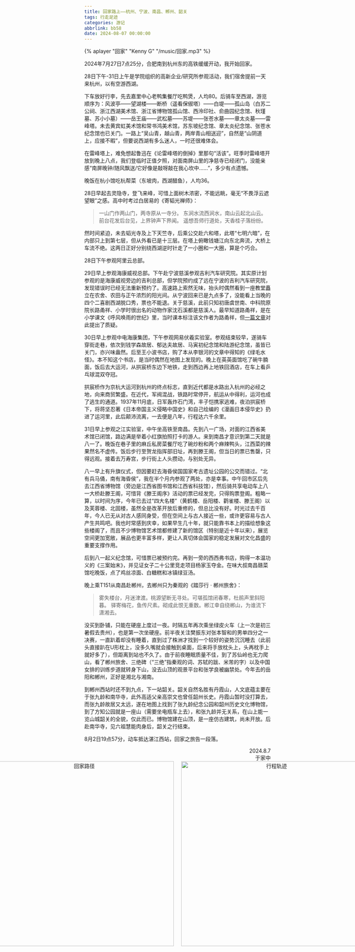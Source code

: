 ```yaml
---
title: 回家路上——杭州、宁波、南昌、郴州、韶关
tags: 行走足迹
categories: 游记
abbrlink: bb58
date: 2024-08-07 00:00:00
---
```


<script src="https://cdn.jsdelivr.net/npm/aplayer/dist/APlayer.min.js"></script>
{% aplayer "回家" "Kenny G" "/music/回家.mp3" %}

2024年7月27日7点25分，合肥南到杭州东的高铁缓缓开动，我开始回家。

28日下午-31日上午是学院组织的高新企业/研究所参观活动，我们宿舍提前一天来杭州，以有空游西湖。

下车放好行李，先去嘉里中心老鸭集餐厅吃鸭煲，人均80。后骑车至西湖，游览顺序为：风波亭——望湖楼——断桥（遥看保俶塔）——白堤——孤山岛（白苏二公祠、浙江西湖美术馆、浙江省博物馆孤山馆、西泠印社、俞曲园纪念馆、秋瑾墓、苏小小墓）——岳王庙——武松墓——苏堤——张苍水墓——章太炎墓——雷峰塔。未去黄宾虹美术馆和常书鸿美术馆，苏东坡纪念馆、章太炎纪念馆、张苍水纪念馆也已关门。一路上“吴山青，越山青，两岸青山相送迎”，自然是“山阴道上，应接不暇”，但要说西湖有多么迷人，一时还很难体会。

在雷峰塔上，难免想起鲁迅在《论雷峰塔的倒掉》里那句“活该”。旺季时雷峰塔开放到晚上八点，我们登临时正值夕照，对面南屏山里的净慈寺已经闭门，没能亲感“南屏晚钟/随风飘送/它好像是敲呀敲在我心坎中……”，多少有点遗憾。

晚饭在杭小馆吃杭帮菜（东坡肉，西湖醋鱼），人均36。

28日早起去灵隐寺，登飞来峰，可惜上面树木浓密，不能远眺，毫无“不畏浮云遮望眼”之感。高中时考过白居易的《寄韬光禅师》：

> 一山门作两山门，两寺原从一寺分。
> 东涧水流西涧水，南山云起北山云。
> 前台花发后台见，上界钟声下界闻。
> 遥想吾师行道处，天香桂子落纷纷。


然时间紧迫，未去韬光寺及上下天竺寺，后乘公交赴六和塔，此塔“七明六暗”，在内部只上到第七层，但从外看已是十三层。在塔上俯瞰钱塘江向东北奔流，大桥上车流不绝。这两日正好分别绕西湖逆时针走了一小圈和一大圈，算是个巧合。

28日下午参观阿里云总部。

29日早上参观海康威视总部。下午赴宁波慈溪参观吉利汽车研究院。其实原计划参观的是海康威视旁边的吉利总部，但学院预约成了远在宁波的吉利汽车研究院，发现错误时已经无法重新预约了。高速路上索然无味，抬头时偶然看到一座教堂矗立在农舍、农田与正午浓烈的阳光间。从宁波回来已是九点多了，没能看上当晚的四个二喜剧西湖脱口秀，票也不能退。关于慈溪，此前只知初唐虞世南、中科院原院长路甬祥、小学时很出名的动物作家沈石溪都是慈溪人。最早知道路甬祥，是在小学课文《呼风唤雨的世纪》里，当时课本标注该文作者为路甬祥，但[一篇文章](https://www.163.com/dy/article/IO1VNASL0521NE3N.html)对此提出了质疑。

30日早上参观中电海康集团，下午参观网易伏羲实验室。参观结束较早，遂骑车穿街走巷，依次到钱学森故居、郁达夫故居、马寅初纪念馆和陆游纪念馆，虽皆已关门，亦兴味盎然。后至王小波书店，购了本从李银河的文章中得知的《绿毛水怪》。本不知这个书店，是当时偶然在地图上发现的。晚上在英英面馆吃了碗牛腩面，饭后去大运河，从拱宸桥东边下地铁，走到西边再上地铁回酒店，在车上看乒乓球混双夺冠。

拱宸桥作为京杭大运河到杭州的终点标志，直到近代都是水路出入杭州的必经之地，向来商贸繁盛。在近代，军阀混战，铁路时常停开，航运从中得利，运河也成了逃生的通道。1937年11月底，日军轰炸石门湾，丰子恺携家逃难，夜泊拱宸桥下，将蒋坚忍著《日本帝国主义侵略中国史》和自己绘编的《漫画日本侵华史》扔进了运河里，此后颠沛流离，一去便是八年，行程达六千余里。

31日早上参观之江实验室，中午坐高铁至南昌。先到八一广场，对面的江西省美术馆已闭馆，路边满是举着小红旗拍照打卡的游人。来到南昌才意识到第二天就是八一了。晚饭在巷子里的麻丘私房菜餐厅吃了碗炒粉和两个麻辣鸭头，江西菜的辣果然名不虚传。饭后步行至贺龙指挥部旧址，再到滕王阁，但当日的票已售罄，只得远观。接着去万寿宫，步行街上人头攒动，与别处无异。

八一早上有升旗仪式，但因要赶去海昏侯国国家考古遗址公园的公交而错过。“北有兵马俑，南有海昏侯”，我在半个月内参观了两处，亦是幸事。中午回市区后先去江西省博物馆（旁边是江西省图书馆和江西省科技馆），然后骑共享电动车上八一大桥赴滕王阁，可惜背《滕王阁序》活动的票已经发完，只得购票登阁。粗略一算，以时间为序，今年已去过“四大名楼”（黄鹤楼、岳阳楼、鹳雀楼、滕王阁）以及芙蓉楼、北固楼，虽然全是改革开放后重修的，但总比没有好。时光过去千百年，今人已无从对古人感同身受，但在空间上与古人接近一些，或许更容易与古人产生共鸣吧。我也时常感到庆幸，如果早生几十年，就只能靠书本上的描绘想象这些楼阁了，而且不少博物馆艺术馆都修建了新的馆区（特别是近十年以来），展览空间更加宽敞，展品也更丰富多样，更让人真切体会国家的稳定发展对文化昌盛的重要支撑作用。

后到八一起义纪念馆，可惜票已被预约完。再到一旁的西西弗书店，购得一本温功义的《三案始末》，并见证女子二十公里竞走项目杨家玉夺金。在味大叔南昌赣菜馆吃晚饭，点了鸡丝凉面、白糖糕和冰镇绿豆汤。

晚上乘T151从南昌赴郴州，去郴州只为秦观的《踏莎行 · 郴州旅舍》：

> 雾失楼台，月迷津渡。桃源望断无寻处。可堪孤馆闭春寒，杜鹃声里斜阳暮。
> 驿寄梅花，鱼传尺素。砌成此恨无重数。郴江幸自绕郴山，为谁流下潇湘去。


没买到卧铺，只能在硬座上度过一夜。时隔五年再次乘坐绿皮火车（上一次是初三暑假去贵州），也是第一次坐硬座。前半夜关注樊振东对张本智和的男单四分之一决赛，一直趴着却没有睡着，直到过了株洲才找到一个较好的姿势沉沉睡去（此前头直接趴在U形枕上，没多久嘴就会接触到桌面，后来将手放枕头上，头再枕手上就好多了），但距离到站也不久了。由于前夜睡眠质量不佳，到了苏仙岭也无力爬山，看了郴州旅舍、三绝碑（“三绝”指秦观的词、苏轼的跋、米芾的字）以及中国女排的训练步道就转身下山，没去山顶的观景平台和张学良被幽禁处。今年去的岳阳和郴州，正好是湘北与湘南。

到郴州西站时还不到九点，下一站韶关。韶关自然名胜有丹霞山，人文底蕴主要在于张九龄和南华寺，此外高适父亲高崇文也曾任韶州长史。丹霞山暂时没打算去，而张九龄故居又太远，遂在地图上找到了张九龄纪念公园和韶州历史文化博物馆，到了方知公园就是一座山（需要坐电瓶车上去），和张九龄并无关系，在山上能一览山城韶关的全貌，仅此而已。博物馆建在山顶，是一座仿古建筑，尚未开放。后赴南华寺，见六祖慧能肉身后，韶关之行结束。

8月2日19点57分，动车抵达湛江西站，回家之旅告一段落。

<div style="text-align: right;">2024.8.7<br>于家中</div>

<div style="display: flex; justify-content: center; align-items: center;">
  <figure style="text-align: center; margin: 0 10px;">
    <img src="https://s3.bmp.ovh/imgs/2024/12/31/bf91a6c8e6e5e85c.jpg" alt="回家路径" style="display: block; margin-left: auto; margin-right: auto; height: 500px;">
  </figure>

  <figure style="text-align: center; margin: 0 10px;">
    <img src="https://s3.bmp.ovh/imgs/2025/02/27/eb792d7a5706eea7.jpg" alt="行程轨迹" style="display: block; margin-left: auto; margin-right: auto; height: 500px;">
  </figure>
</div>